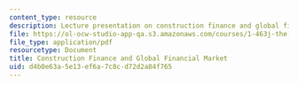 ```yaml
---
content_type: resource
description: Lecture presentation on construction finance and global financial market.
file: https://ol-ocw-studio-app-qa.s3.amazonaws.com/courses/1-463j-the-impact-of-globalization-on-the-built-environment-fall-2009/d4b0e63a5e13ef6a7c8cd72d2a84f765_MIT1_463JF09_lec03.pdf
file_type: application/pdf
resourcetype: Document
title: Construction Finance and Global Financial Market
uid: d4b0e63a-5e13-ef6a-7c8c-d72d2a84f765
---
```

